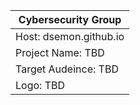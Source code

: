 |Cybersecurity Group|
|-------------------|
|Host: dsemon.github.io|
|Project Name: TBD|
|Target Audeince: TBD|
|Logo: TBD|
